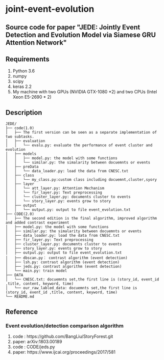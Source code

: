 # joint-event-evolution
## Source code for paper "JEDE: Jointly Event Detection and Evolution Model via Siamese GRU Attention Network"
## Requirements
<ol>
  <li>Python 3.6</li>
  <li>numpy</li>
  <li>scipy</li>
  <li>keras 2.2</li>
  <li>My machine with two GPUs (NVIDIA GTX-1080 *2) and two CPUs (Intel Xeon E5-2690 * 2)</li>
</ol>

## Description
```
JEDE/
├── code(1.0)
│   ├── The first version can be seen as a separate implementation of two subtasks.
│   ├── evaluation
│   │   └── evalu.py: evaluate the performance of event cluster and evolution
│   ├── models
│   │   ├── model.py: the model with some functions
│   │   └── similar.py: the simalarity between docuemnts or events
│   ├── preData
│   │   └── data_loader.py: load the data from CNESC.txt 
│   ├── class
│   │   └── my_class.py:custom class including docuemnt,cluster,syory
│   ├── layer
│   │   └── att_layer.py: Attention Mechanism
│   │   └── fir_layer.py: Text preprocessing
│   │   └── cluster_layer.py: documents cluster to events
│   │   └── story_layer.py: events grow to story
│   ├── output
│   │   └── output.py: output to file event_evolution.txt
├── CODE(2.0)
│   ├── The second edition is the final algorithm, improved algorithm and added contrast experiment
│   ├── model.py: the model with some functions
│   ├── similar.py: the simalarity between docuemnts or events
│   ├── data_loader.py: load the data from CNESC.txt 
│   ├── fir_layer.py: Text preprocessing
│   ├── cluster_layer.py: documents cluster to events
│   ├── story_layer.py: events grow to story
│   ├── output.py: output to file event_evolution.txt
│   ├── dbscan.py： contrast algorithm (event detection)
│   ├── lsh.py: contrast algorithm (event detection)
│   ├── jeds.py: contrast algorithm (event detection)
│   └── main.py: train model
├── DATA
│   └── CNESC.txt: docuemnts set,the first line is (story_id, event_id ,title, content, keyword, time)
│   └── our_raw_labled_data: docuemnts set,the first line is (story_id, event_id ,title, content, keyword, time)
└── README.md
```
## Reference 
###  Event evolution/detection comparison algorithm
<ol>
  <li> code : https://github.com/BangLiu/StoryForest.git</li>
  <li> paper: arXiv:1803.00189</li>
  <li> code : CODE/jeds.py</li>
  <li> paper: https://www.ijcai.org/proceedings/2017/581</li>
</ol>
